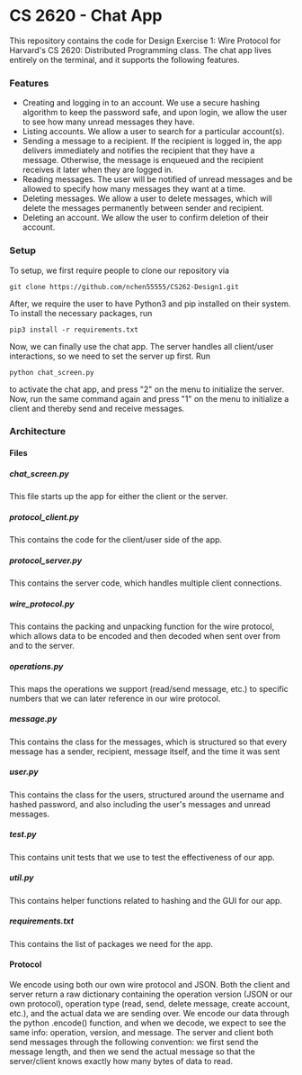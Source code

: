 # CS 2620 - Chat App
This repository contains the code for Design Exercise 1: Wire Protocol for Harvard's CS 2620: Distributed Programming class. The chat app lives entirely on the terminal, and it supports the following features.
### Features
- Creating and logging in to an account. We use a secure hashing algorithm to keep the password safe, and upon login, we allow the user to see how many unread messages they have.
- Listing accounts. We allow a user to search for a particular account(s).
- Sending a message to a recipient. If the recipient is logged in, the app delivers immediately and notifies the recipient that they have a message. Otherwise, the message is enqueued and the recipient receives it later when they are logged in.
- Reading messages. The user will be notified of unread messages and be allowed to specify how many messages they want at a time.
- Deleting messages. We allow a user to delete messages, which will delete the messages permanently between sender and recipient.
- Deleting an account. We allow the user to confirm deletion of their account.
### Setup
To setup, we first require people to clone our repository via
```
git clone https://github.com/nchen55555/CS262-Design1.git
```
After, we require the user to have Python3 and pip installed on their system. To install the necessary packages, run
```
pip3 install -r requirements.txt
```
Now, we can finally use the chat app. The server handles all client/user interactions, so we need to set the server up first. Run
```
python chat_screen.py
```
to activate the chat app, and press "2" on the menu to initialize the server. Now, run the same command again and press "1" on the menu to initialize a client and thereby send and receive messages.
### Architecture
#### Files
##### chat_screen.py
This file starts up the app for either the client or the server.
##### protocol_client.py
This contains the code for the client/user side of the app.
##### protocol_server.py
This contains the server code, which handles multiple client connections.
##### wire_protocol.py
This contains the packing and unpacking function for the wire protocol, which allows data to be encoded and then decoded when sent over from and to the server.
##### operations.py
This maps the operations we support (read/send message, etc.) to specific numbers that we can later reference in our wire protocol.
##### message.py
This contains the class for the messages, which is structured so that every message has a sender, recipient, message itself, and the time it was sent
##### user.py
This contains the class for the users, structured around the username and hashed password, and also including the user's messages and unread messages.
##### test.py
This contains unit tests that we use to test the effectiveness of our app.
##### util.py
This contains helper functions related to hashing and the GUI for our app.
##### requirements.txt
This contains the list of packages we need for the app.
#### Protocol
We encode using both our own wire protocol and JSON. Both the client and server return a raw dictionary containing the operation version (JSON or our own protocol), operation type (read, send, delete message, create account, etc.), and the actual data we are sending over. 
We encode our data through the python .encode() function, and when we decode, we expect to see the same info: operation, version, and message.
The server and client both send messages through the following convention: we first send the message length, and then we send the actual message so that the server/client knows exactly how many bytes of data to read.
